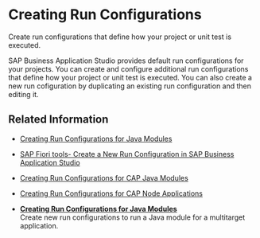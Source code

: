 <!-- loioe3cbf81c81d64cddb66151b3b7ad6bef -->

# Creating Run Configurations

Create run configurations that define how your project or unit test is executed.

SAP Business Application Studio provides default run configurations for your projects. You can create and configure additional run configurations that define how your project or unit test is executed. You can also create a new run cofiguration by duplicating an existing run configuration and then editing it.



<a name="loioe3cbf81c81d64cddb66151b3b7ad6bef__section_il1_myl_drb"/>

## Related Information

-   [Creating Run Configurations for Java Modules](creating-run-configurations-for-java-modules-c206766.md)
-   [SAP Fiori tools- Create a New Run Configuration in SAP Business Application Studio](https://help.sap.com/docs/SAP_FIORI_tools/17d50220bcd848aa854c9c182d65b699/05f2a9ef5e27402382d1ac9cfb98537f.html)
-   [Creating Run Configurations for CAP Java Modules](https://help.sap.com/viewer/9c36fdb911ae4cadab467a314d9e331f/Cloud/en-US/05cafd835c4348249d311c4e41a4f0db.html)
-   [Creating Run Configurations for CAP Node Applications](https://help.sap.com/viewer/9c36fdb911ae4cadab467a314d9e331f/Cloud/en-US/149f285d410642c291855258aa13a46d.html)

-   **[Creating Run Configurations for Java Modules](creating-run-configurations-for-java-modules-c206766.md "Create new run configurations to run a Java module for a multitarget
		application.")**  
Create new run configurations to run a Java module for a multitarget application.

